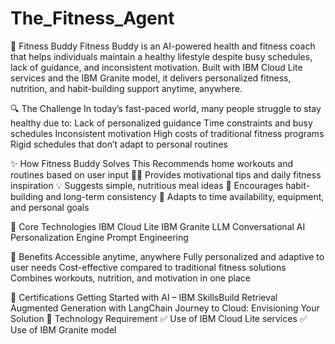 # The_Fitness_Agent
💪 Fitness Buddy
Fitness Buddy is an AI-powered health and fitness coach that helps individuals maintain a healthy lifestyle despite busy schedules, lack of guidance, and inconsistent motivation. Built with IBM Cloud Lite services and the IBM Granite model, it delivers personalized fitness, nutrition, and habit-building support anytime, anywhere.

🔍 The Challenge
In today’s fast-paced world, many people struggle to stay healthy due to:
Lack of personalized guidance
Time constraints and busy schedules
Inconsistent motivation
High costs of traditional fitness programs
Rigid schedules that don’t adapt to personal routines


✨ How Fitness Buddy Solves This
Recommends home workouts and routines based on user input 🏋️‍♂️
Provides motivational tips and daily fitness inspiration 💡
Suggests simple, nutritious meal ideas 🥗
Encourages habit-building and long-term consistency 📆
Adapts to time availability, equipment, and personal goals


🧠 Core Technologies
IBM Cloud Lite
IBM Granite LLM
Conversational AI
Personalization Engine
Prompt Engineering


🚀 Benefits
Accessible anytime, anywhere
Fully personalized and adaptive to user needs
Cost-effective compared to traditional fitness solutions
Combines workouts, nutrition, and motivation in one place


🏅 Certifications
Getting Started with AI – IBM SkillsBuild
Retrieval Augmented Generation with LangChain
Journey to Cloud: Envisioning Your Solution
📌 Technology Requirement
✅ Use of IBM Cloud Lite services
✅ Use of IBM Granite model
